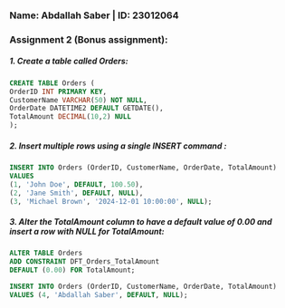 ### Name: Abdallah Saber | ID: 23012064

### Assignment 2 (Bonus assignment):

##### 1.  Create a table called Orders:

```sql
CREATE TABLE Orders (
OrderID INT PRIMARY KEY,
CustomerName VARCHAR(50) NOT NULL,
OrderDate DATETIME2 DEFAULT GETDATE(),
TotalAmount DECIMAL(10,2) NULL
);
```


#####  2.  Insert multiple rows using a single INSERT command :


```sql
INSERT INTO Orders (OrderID, CustomerName, OrderDate, TotalAmount)
VALUES
(1, 'John Doe', DEFAULT, 100.50),
(2, 'Jane Smith', DEFAULT, NULL),
(3, 'Michael Brown', '2024-12-01 10:00:00', NULL);
```

##### 3.  Alter the TotalAmount column to have a default value of 0.00 and insert a row with NULL for TotalAmount:

```sql
ALTER TABLE Orders
ADD CONSTRAINT DFT_Orders_TotalAmount
DEFAULT (0.00) FOR TotalAmount;

INSERT INTO Orders (OrderID, CustomerName, OrderDate, TotalAmount)
VALUES (4, 'Abdallah Saber', DEFAULT, NULL);
```